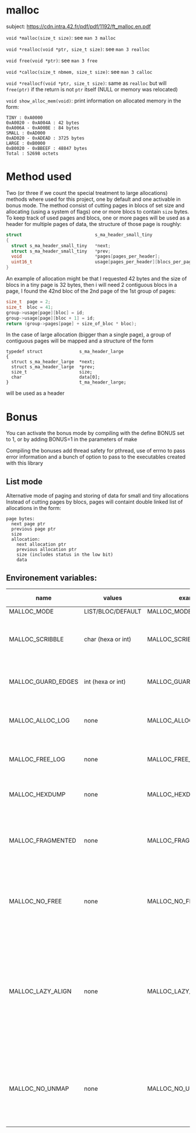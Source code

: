 # malloc

subject: https://cdn.intra.42.fr/pdf/pdf/1192/ft_malloc.en.pdf

``void *malloc(size_t size)``: see ``man 3 malloc``

``void *realloc(void *ptr, size_t size)``: see ``man 3 realloc``

``void free(void *ptr)``: see ``man 3 free``

``void *calloc(size_t nbmem, size_t size)``: see ``man 3 calloc``

``void *reallocf(void *ptr, size_t size)``: same as ``realloc`` but will ``free(ptr)`` if the return is not ``ptr`` itself (NULL or memory was relocated)

``void show_alloc_mem(void)``: print information on allocated memory in the form:
```
TINY : 0xA0000
0xA0020 - 0xA004A : 42 bytes
0xA006A - 0xA00BE : 84 bytes
SMALL : 0xAD000
0xAD020 - 0xADEAD : 3725 bytes
LARGE : 0xB0000
0xB0020 - 0xBBEEF : 48847 bytes
Total : 52698 octets
```

# Method used
Two (or three if we count the special treatment to large allocations) methods where used for this project, one by default and one activable in bonus mode.
The method consist of cutting pages in blocs of set size and allocating (using a system of flags) one or more blocs to contain ``size`` bytes.
To keep track of used pages and blocs, one or more pages will be used as a header for multiple pages of data, the structure of those page is roughly:
```c
struct                            s_ma_header_small_tiny
{
  struct s_ma_header_small_tiny   *next;
  struct s_ma_header_small_tiny   *prev;
  void                            *pages[pages_per_header];
  uint16_t                        usage[pages_per_header][blocs_per_page];
}
```
An example of allocation might be that I requested 42 bytes and the size of blocs in a tiny page is 32 bytes, then i will need 2 contiguous blocs in a page, I found the 42nd bloc of the 2nd page of the 1st group of pages:
```c
size_t  page = 2;
size_t  bloc = 41;
group->usage[page][bloc] = id;
group->usage[page][bloc + 1] = id;
return (group->pages[page] + size_of_bloc * bloc);
```
In the case of large allocation (bigger than a single page), a group of contiguous pages will be mapped and a structure of the form
```
typedef struct              s_ma_header_large
{
  struct s_ma_header_large  *next;
  struct s_ma_header_large  *prev;
  size_t                    size;
  char                      data[0];
}                           t_ma_header_large;
```
will be used as a header

# Bonus
You can activate the bonus mode by compiling with the define BONUS set to 1, or by adding BONUS=1 in the parameters of make

Compiling the bonuses add thread safety for pthread, use of errno to pass error information and a bunch of option to pass to the executables created with this library

## List mode
Alternative mode of paging and storing of data for small and tiny allocations
Instead of cutting pages by blocs, pages will containt double linked list of allocations in the form:
```
page bytes:
  next page ptr
  previous page ptr
  size
  allocation:
    next allocation ptr
    previous allocation ptr
    size (includes status in the low bit)
    data
```

## Environement variables:
|name              |values            |example                |bloc mode|list mode|description                                        |
|------------------|------------------|-----------------------|---------|-----------|---------------------------------------------------|
|MALLOC_MODE       |LIST/BLOC/DEFAULT |MALLOC_MODE=LIST       |yes      |yes        |switch mode                                        |
|MALLOC_SCRIBBLE   |char (hexa or int)|MALLOC_SCRIBBLE=0x42   |yes      |yes        |use scribble as default value to apply to free data, usefull to see accessed then freed data|
|MALLOC_GUARD_EDGES|int (hexa or int) |MALLOC_GUARD_EDGES=0x10|yes      |yes        |add bytes before and after allocated data as a protection against overflow|
|MALLOC_ALLOC_LOG  |none              |MALLOC_ALLOC_LOG       |yes      |yes        |print additional information in stdout on alloc or reallocation of memory|
|MALLOC_FREE_LOG   |none              |MALLOC_FREE_LOG        |yes      |yes        |print additional information in stdout on free or reallocation of memory|
|MALLOC_HEXDUMP    |none              |MALLOC_HEXDUMP         |yes      |yes        |change the default behavior of show_alloc_mem()|
|MALLOC_FRAGMENTED |none              |MALLOC_FRAGMANTED      |no       |yes        |do not apply a defragmentation on freed memory, might increase the page mapping, used for debbuging purpose only|
|MALLOC_NO_FREE    |none              |MALLOC_NO_FREE         |yes      |yes        |do not set as free freed memory, increase drastically the page mapping, used for debbuging purpose only|
|MALLOC_LAZY_ALIGN |none              |MALLOC_LAZY_ALIGN      |yes      |yes        |try to free/move invalid pointer if it points to a part of a bloc/list, the original pointer will be used instead of the one passed in parameter of free/realloc, this might result in unwanted free after checking the return of realloc, reallocf should be used instead|
|MALLOC_NO_UNMAP   |none              |MALLOC_NO_UNMAP        |yes      |large only |disable all calls to the munmap function, potential speed improvement in numerous alloc/free alternance at cost of hold unused pages|
